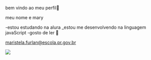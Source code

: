 bem vindo ao meu perfil🖤

meu nome e mary

-estou estudando na alura
_estou me desenvolvendo na linguagem javaScript
-gosto de ler 📖

maristela.furlan@escola.pr.gov.br

![](https://media.tenor.com/K8_a0mQrOjoAAAAC/good-night-hello-kitty.gif)


